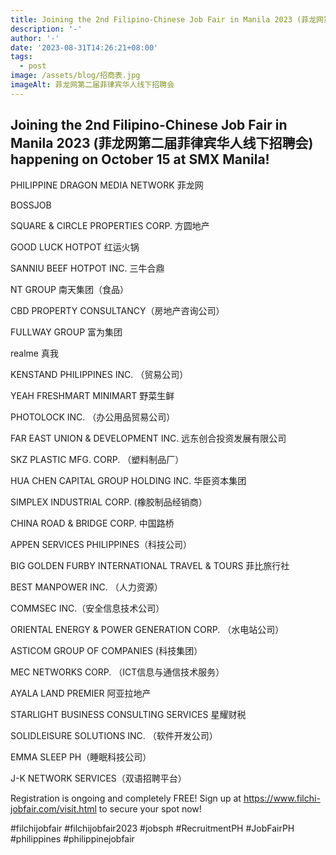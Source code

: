 ```yaml
---
title: Joining the 2nd Filipino-Chinese Job Fair in Manila 2023 (菲龙网第二届菲律宾华人线下招聘会)
description: '-'
author: '-'
date: '2023-08-31T14:26:21+08:00'
tags:
  - post
image: /assets/blog/招商表.jpg
imageAlt: 菲龙网第二届菲律宾华人线下招聘会
---
```

## **Joining the 2nd Filipino-Chinese Job Fair in Manila 2023     (菲龙网第二届菲律宾华人线下招聘会) happening on October 15 at SMX Manila!**

PHILIPPINE DRAGON MEDIA NETWORK 菲龙网 

BOSSJOB

SQUARE & CIRCLE PROPERTIES CORP. 方圆地产

GOOD LUCK HOTPOT 红运火锅

SANNIU BEEF HOTPOT INC. 三牛合鼎 

NT GROUP 南天集团（食品）

CBD PROPERTY CONSULTANCY（房地产咨询公司）

FULLWAY GROUP 富为集团

realme 真我

KENSTAND PHILIPPINES INC. （贸易公司）

YEAH FRESHMART MINIMART 野菜生鲜

PHOTOLOCK INC. （办公用品贸易公司）

FAR EAST UNION & DEVELOPMENT INC. 远东创合投资发展有限公司

SKZ PLASTIC MFG. CORP. （塑料制品厂）

HUA CHEN CAPITAL GROUP HOLDING INC. 华臣资本集团

SIMPLEX INDUSTRIAL CORP. (橡胶制品经销商）

CHINA ROAD & BRIDGE CORP. 中国路桥

APPEN SERVICES PHILIPPINES（科技公司）

BIG GOLDEN FURBY INTERNATIONAL TRAVEL & TOURS 菲比旅行社

BEST MANPOWER INC. （人力资源）

COMMSEC INC.（安全信息技术公司）

ORIENTAL ENERGY & POWER GENERATION CORP. （水电站公司）

ASTICOM GROUP OF COMPANIES (科技集团）

MEC NETWORKS CORP. （ICT信息与通信技术服务）

AYALA LAND PREMIER 阿亚拉地产

STARLIGHT BUSINESS CONSULTING SERVICES 星耀财税

SOLIDLEISURE SOLUTIONS INC. （软件开发公司）

EMMA SLEEP PH（睡眠科技公司）

J-K NETWORK SERVICES（双语招聘平台）



Registration is ongoing and completely FREE! Sign up at <https://www.filchi-jobfair.com/visit.html> to secure your spot now!

\#filchijobfair #filchijobfair2023 #jobsph #RecruitmentPH #JobFairPH #philippines #philippinejobfair
